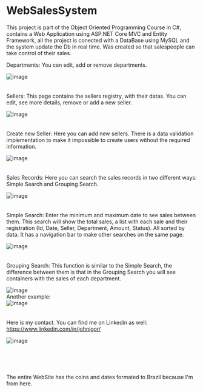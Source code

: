 # WebSalesSystem
This project is part of the Object Oriented Programming Course in C#, contains a Web Application using ASP.NET Core MVC and Entity Framework, all the project is conected 
with a DataBase using MySQL and the system update the Db in real time. Was created so that salespeople can take control of their sales.

Departments: You can edit, add or remove departments.

![image](https://user-images.githubusercontent.com/91505101/174821553-f7c3ef1e-1ee7-42c3-8945-b650d321e987.png)
<br />
<br />
<br />
Sellers: This page contains the sellers registry, with their datas. You can edit, see more details, remove or add a new seller.

![image](https://user-images.githubusercontent.com/91505101/174820588-5b7456cf-5934-449c-b746-3b11a203a619.png)
<br />
<br />
<br />
Create new Seller: Here you can add new sellers. There is a data validation implementation to make it impossible to create users without the required information.

![image](https://user-images.githubusercontent.com/91505101/174824885-6c24529b-bd31-4f45-9fdd-49194b3bdcff.png)
<br />
<br />
<br />
Sales Records: Here you can search the sales records in two different ways: Simple Search and Grouping Search.

![image](https://user-images.githubusercontent.com/91505101/174821684-775ab3b4-d4df-4011-9b27-ce80c2b96c8d.png)
<br />
<br />
<br />
Simple Search: Enter the minimum and maximum date to see sales between them. This search will show the total sales, a list with each sale
and their registration (Id, Date, Seller, Department, Amount, Status). All sorted by data. It has a navigation bar to make other searches on the same page.

![image](https://user-images.githubusercontent.com/91505101/174822618-4c12bd2e-9a4b-462a-b473-84961d4a4f62.png)
<br />
<br />
<br />
Grouping Search: This function is similar to the Simple Search, the difference between them is that in the Grouping Search you will see 
containers with the sales of each department.

![image](https://user-images.githubusercontent.com/91505101/174823583-bb895420-4991-4a43-82b9-fec1941b2fac.png)
<br />
Another example:
<br />
![image](https://user-images.githubusercontent.com/91505101/174824537-01c8746b-d84f-4440-90c0-e2bc6741fb27.png)
<br />
<br />
<br />
Here is my contact. You can find me on Linkedin as well: https://www.linkedin.com/in/johnigor/

![image](https://user-images.githubusercontent.com/91505101/174826442-4a552cee-34ec-418b-9766-50918d47368f.png)

<br />
<br />
<br />

The entire WebSite has the coins and dates formated to Brazil because I'm from here.
